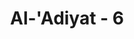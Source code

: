 ---
title: "Al-'Adiyat - 6"
no: 6
arabic_no: ٦
ayah: اِنَّ الْاِنْسَانَ لِرَبِّهٖ لَكَنُوْدٌ ۚ
translation: "sungguh, manusia itu sangat ingkar, (tidak bersyukur) kepada Tuhannya,"
tafsir: "Dalam ayat ini, Allah menerangkan isi sumpah-Nya, yaitu: watak manusia adalah mengingkari kebenaran dan tidak mengakui hal-hal yang menyebabkan mereka harus bersyukur kepada penciptanya, kecuali orang-orang yang mendapat taufik, membiasakan diri berbuat kebajikan dan menjauhkan diri dari kemungkaran.\n\nHubungan antara ayat 5 yang menggambarkan persoalan kuda dan ayat 6 yang memberi informasi tentang sifat dasar manusia adalah bahwa manusia itu mempunyai potensi menjadi liar seperti kuda yang tidak terkendali, sehingga menyebabkannya ingkar kepada Allah.\n\nSifat yang terpendam dalam jiwa manusia ini menyebabkan ia tidak mementingkan apa yang terdapat di sekelilingnya, tidak menghiraukan apa yang akan datang, dan lupa apa yang telah lalu. Bila Allah memberikan kepadanya sesuatu nikmat, dia menjadi bingung, hatinya menjadi bengis, dan sikapnya menjadi kasar terhadap hamba-hamba Allah."
---